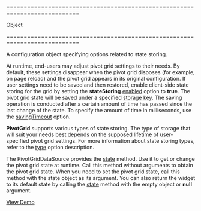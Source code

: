 ===========================================================================
<!--type-->Object<!--/type-->
===========================================================================

<!--shortDescription-->
A configuration object specifying options related to state storing.
<!--/shortDescription-->

<!--fullDescription-->
At runtime, end-users may adjust pivot grid settings to their needs. By default, these settings disappear when the pivot grid disposes (for example, on page reload) and the pivot grid appears in its original configuration. If user settings need to be saved and then restored, enable client-side state storing for the grid by setting the **stateStoring**.[enabled](/Documentation/ApiReference/UI_Widgets/dxPivotGrid/Configuration/stateStoring/#enabled) option to **true**. The pivot grid state will be saved under a specified [storage key](/Documentation/ApiReference/UI_Widgets/dxPivotGrid/Configuration/stateStoring/#storageKey). The saving operation is conducted after a certain amount of time has passed since the last change of the state. To specify the amount of time in milliseconds, use the [savingTimeout](/Documentation/ApiReference/UI_Widgets/dxPivotGrid/Configuration/stateStoring/#savingTimeout) option.

**PivotGrid** supports various types of state storing. The type of storage that will suit your needs best depends on the supposed lifetime of user-specified pivot grid settings. For more information about state storing types, refer to the [type](/Documentation/ApiReference/UI_Widgets/dxPivotGrid/Configuration/stateStoring/#type) option description.

The PivotGridDataSource provides the [state](/Documentation/ApiReference/Data_Layer/PivotGridDataSource/Methods/#state) method. Use it to get or change the pivot grid state at runtime. Call this method without arguments to obtain the pivot grid state. When you need to set the pivot grid state, call this method with the state object as its argument. You can also return the widget to its default state by calling the [state](/Documentation/ApiReference/UI_Widgets/dxPivotGrid/Methods/#state) method with the empty object or **null** argument.

<a href="http://js.devexpress.com/Demos/WidgetsGallery/#demo/data_grid-pivot_grid-state_persistence" class="button orange small fix-width-155" style="margin-right:20px;" target="_blank">View Demo</a>
<!--/fullDescription-->
